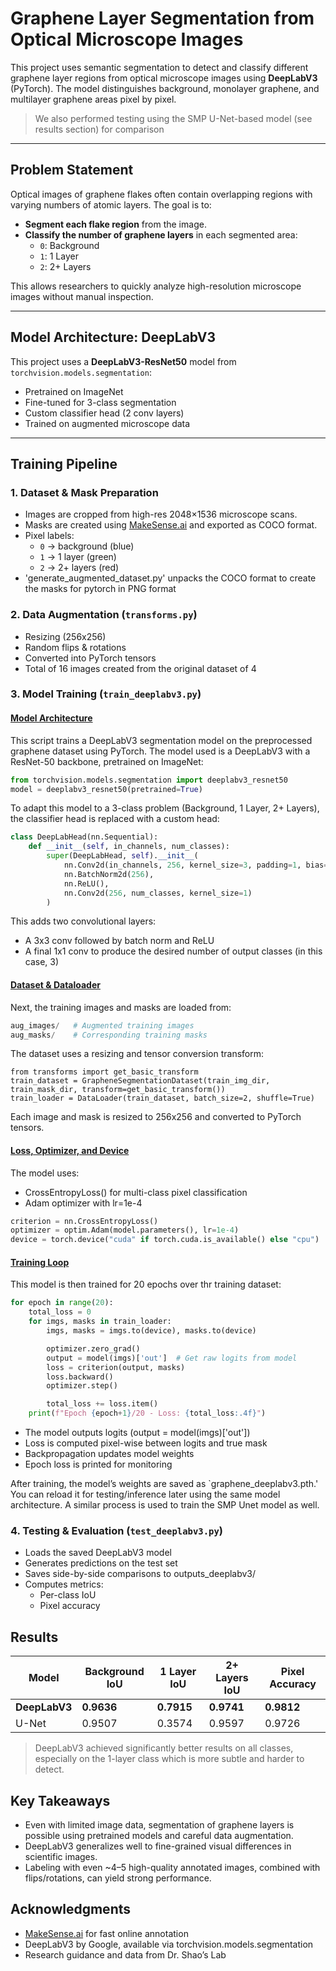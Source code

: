 # Graphene Layer Segmentation from Optical Microscope Images

This project uses semantic segmentation to detect and classify different graphene layer regions from optical microscope images using **DeepLabV3** (PyTorch). The model distinguishes background, monolayer graphene, and multilayer graphene areas pixel by pixel.
> We also performed testing using the SMP U-Net-based model (see results section) for comparison


---

## Problem Statement

Optical images of graphene flakes often contain overlapping regions with varying numbers of atomic layers. The goal is to:
- **Segment each flake region** from the image.
- **Classify the number of graphene layers** in each segmented area:
  - `0`: Background
  - `1`: 1 Layer
  - `2`: 2+ Layers

This allows researchers to quickly analyze high-resolution microscope images without manual inspection.

---


## Model Architecture: DeepLabV3

This project uses a **DeepLabV3-ResNet50** model from `torchvision.models.segmentation`:

- Pretrained on ImageNet
- Fine-tuned for 3-class segmentation
- Custom classifier head (2 conv layers)
- Trained on augmented microscope data

---

## Training Pipeline

### 1. Dataset & Mask Preparation

- Images are cropped from high-res 2048×1536 microscope scans.
- Masks are created using [MakeSense.ai](https://www.makesense.ai/) and exported as COCO format.
- Pixel labels:
  - `0` → background (blue)
  - `1` → 1 layer (green)
  - `2` → 2+ layers (red)
- 'generate_augmented_dataset.py' unpacks the COCO format to create the masks for pytorch in PNG format

### 2. Data Augmentation (`transforms.py`)
- Resizing (256x256)
- Random flips & rotations
- Converted into PyTorch tensors
- Total of 16 images created from the original dataset of 4

### 3. Model Training (`train_deeplabv3.py`)
#### <ins> Model Architecture </ins>
This script trains a DeepLabV3 segmentation model on the preprocessed graphene dataset using PyTorch. The model used is a DeepLabV3 with a ResNet-50 backbone, pretrained on ImageNet:
```python
from torchvision.models.segmentation import deeplabv3_resnet50
model = deeplabv3_resnet50(pretrained=True)
```

To adapt this model to a 3-class problem (Background, 1 Layer, 2+ Layers), the classifier head is replaced with a custom head:
```python
class DeepLabHead(nn.Sequential):
    def __init__(self, in_channels, num_classes):
        super(DeepLabHead, self).__init__(
            nn.Conv2d(in_channels, 256, kernel_size=3, padding=1, bias=False),
            nn.BatchNorm2d(256),
            nn.ReLU(),
            nn.Conv2d(256, num_classes, kernel_size=1)
        )
```
This adds two convolutional layers:
- A 3x3 conv followed by batch norm and ReLU
- A final 1x1 conv to produce the desired number of output classes (in this case, 3)

#### <ins> Dataset & Dataloader </ins>
Next, the training images and masks are loaded from:
```python
aug_images/   # Augmented training images
aug_masks/    # Corresponding training masks
```
The dataset uses a  resizing and tensor conversion transform:
```
from transforms import get_basic_transform
train_dataset = GrapheneSegmentationDataset(train_img_dir, train_mask_dir, transform=get_basic_transform())
train_loader = DataLoader(train_dataset, batch_size=2, shuffle=True)
```
Each image and mask is resized to 256x256 and converted to PyTorch tensors.

#### <ins> Loss, Optimizer, and Device </ins>

The model uses:
- CrossEntropyLoss() for multi-class pixel classification
- Adam optimizer with lr=1e-4
```python
criterion = nn.CrossEntropyLoss()
optimizer = optim.Adam(model.parameters(), lr=1e-4)
device = torch.device("cuda" if torch.cuda.is_available() else "cpu")
```

#### <ins> Training Loop </ins>

This model is then trained for 20 epochs over thr training dataset:
```python
for epoch in range(20):
    total_loss = 0
    for imgs, masks in train_loader:
        imgs, masks = imgs.to(device), masks.to(device)

        optimizer.zero_grad()
        output = model(imgs)['out']  # Get raw logits from model
        loss = criterion(output, masks)
        loss.backward()
        optimizer.step()

        total_loss += loss.item()
    print(f"Epoch {epoch+1}/20 - Loss: {total_loss:.4f}")
```
- The model outputs logits (output = model(imgs)['out'])
- Loss is computed pixel-wise between logits and true mask
- Backpropagation updates model weights
- Epoch loss is printed for monitoring

After training, the model’s weights are saved as `graphene_deeplabv3.pth.' You can reload it for testing/inference later using the same model architecture. A similar process is used to train the SMP Unet model as well.

### 4. Testing & Evaluation (`test_deeplabv3.py`)
- Loads the saved DeepLabV3 model
- Generates predictions on the test set
- Saves side-by-side comparisons to outputs_deeplabv3/
- Computes metrics:
  -   Per-class IoU
  -   Pixel accuracy

## Results
| Model       | Background IoU | 1 Layer IoU | 2+ Layers IoU | Pixel Accuracy |
|-------------|----------------|-------------|----------------|----------------|
| **DeepLabV3** | **0.9636**     | **0.7915**   | **0.9741**      | **0.9812**     |
| U-Net       | 0.9507         | 0.3574      | 0.9597         | 0.9726         |
> DeepLabV3 achieved significantly better results on all classes, especially on the 1-layer class which is more subtle and harder to detect.

## Key Takeaways
- Even with limited image data, segmentation of graphene layers is possible using pretrained models and careful data augmentation.
- DeepLabV3 generalizes well to fine-grained visual differences in scientific images.
- Labeling with even ~4–5 high-quality annotated images, combined with flips/rotations, can yield strong performance.

## Acknowledgments 
- [MakeSense.ai](https://www.makesense.ai/) for fast online annotation
- DeepLabV3 by Google, available via torchvision.models.segmentation
- Research guidance and data from Dr. Shao’s Lab
